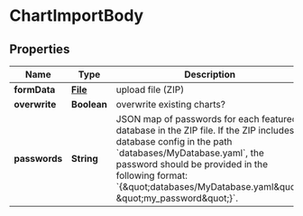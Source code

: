 # ChartImportBody

## Properties
Name | Type | Description | Notes
------------ | ------------- | ------------- | -------------
**formData** | [**File**](File.md) | upload file (ZIP) |  [optional]
**overwrite** | **Boolean** | overwrite existing charts? |  [optional]
**passwords** | **String** | JSON map of passwords for each featured database in the ZIP file. If the ZIP includes a database config in the path &#x60;databases/MyDatabase.yaml&#x60;, the password should be provided in the following format: &#x60;{\&quot;databases/MyDatabase.yaml\&quot;: \&quot;my_password\&quot;}&#x60;. |  [optional]
